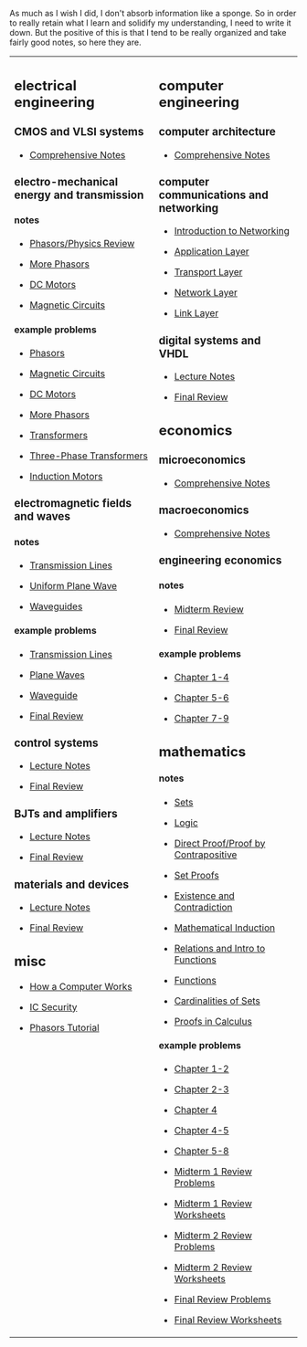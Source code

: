 <p>
As much as I wish I did, I don't absorb information like a sponge. So in order to really retain what I learn
and solidify my understanding, I need to write it down. But the positive of this is that I tend to be really
organized and take fairly good notes, so here they are.
</p>
<table>
<tr>
<td valign="top">
<h2 id="electricalengineering">electrical engineering</h2>
<h3 id="cmosandvlsisystems">CMOS and VLSI systems</h3>
<ul>
<li><a href="https://github.com/crclayton/notes/blob/master/VLSI Systems/ELEC 402 Notes.pdf">Comprehensive Notes</a>  </li>
</ul>
<h3 id="electromechanicalenergyandtransmission">electro-mechanical energy and transmission</h3>
<h4 id="notes-1">notes</h4>
<ul>
<li>
<p><a href="https://github.com/crclayton/notes/blob/master/Electro-Mechanical Energy and Transmission/Notes - Phasors and Physics Review.pdf">Phasors/Physics Review</a> </p>
</li>
<li>
<p><a href="https://github.com/crclayton/notes/blob/master/Electro-Mechanical Energy and Transmission/Notes - Phasors 2.pdf">More Phasors</a> </p>
</li>
<li>
<p><a href="https://github.com/crclayton/notes/blob/master/Electro-Mechanical Energy and Transmission/Notes - DC Motors.pdf">DC Motors</a> </p>
</li>
<li>
<p><a href="https://github.com/crclayton/notes/blob/master/Electro-Mechanical Energy and Transmission/Notes - Magnetic Circuits.pdf">Magnetic Circuits</a> </p>
</li>
</ul>
<h4 id="exampleproblems">example problems</h4>
<ul>
<li>
<p><a href="https://github.com/crclayton/notes/blob/master/Electro-Mechanical Energy and Transmission/Assignment 1 - Phasors.pdf">Phasors</a> </p>
</li>
<li>
<p><a href="https://github.com/crclayton/notes/blob/master/Electro-Mechanical Energy and Transmission/Assignment 2 - Magnetic Circuits.pdf">Magnetic Circuits</a> </p>
</li>
<li>
<p><a href="https://github.com/crclayton/notes/blob/master/Electro-Mechanical Energy and Transmission/Assignment 3 - DC Motors.pdf">DC Motors</a> </p>
</li>
<li>
<p><a href="https://github.com/crclayton/notes/blob/master/Electro-Mechanical Energy and Transmission/Assignment 4 - Phasors 2.pdf">More Phasors</a> </p>
</li>
<li>
<p><a href="https://github.com/crclayton/notes/blob/master/Electro-Mechanical Energy and Transmission/Assignment 5 - Transformers.pdf">Transformers</a> </p>
</li>
<li>
<p><a href="https://github.com/crclayton/notes/blob/master/Electro-Mechanical Energy and Transmission/Assignment 6 - Three Phase Transformers.pdf">Three-Phase Transformers</a> </p>
</li>
<li>
<p><a href="https://github.com/crclayton/notes/blob/master/Electro-Mechanical Energy and Transmission/Assignment 7 - Induction Motors.pdf">Induction Motors</a> </p>
</li>
</ul>
<h3 id="electromagneticfieldsandwaves">electromagnetic fields and waves</h3>
<h4 id="notes-2">notes</h4>
<ul>
<li>
<p><a href="https://github.com/crclayton/notes/blob/master/Electromagnetic Fields and Waves/Notes - Transmission Lines.pdf">Transmission Lines</a> </p>
</li>
<li>
<p><a href="https://github.com/crclayton/notes/blob/master/Electromagnetic Fields and Waves/Notes - Uniform Plane Wave.pdf">Uniform Plane Wave</a> </p>
</li>
<li>
<p><a href="https://github.com/crclayton/notes/blob/master/Electromagnetic Fields and Waves/Notes - Waveguides.pdf">Waveguides</a> </p>
</li>
</ul>
<h4 id="exampleproblems-1">example problems</h4>
<ul>
<li>
<p><a href="https://github.com/crclayton/notes/blob/master/Electromagnetic Fields and Waves/Assignment 1 - Transmission Lines.pdf">Transmission Lines</a> </p>
</li>
<li>
<p><a href="https://github.com/crclayton/notes/blob/master/Electromagnetic Fields and Waves/Assignment 2 - Plane Waves.pdf">Plane Waves</a> </p>
</li>
<li>
<p><a href="https://github.com/crclayton/notes/blob/master/Electromagnetic Fields and Waves/Assignment 3 - Waveguides.pdf">Waveguide</a> </p>
</li>
<li>
<p><a href="https://github.com/crclayton/notes/blob/master/Electromagnetic Fields and Waves/Final Review - Sample Questions.pdf">Final Review</a> </p>
</li>
</ul>
<h3 id="controlsystems">control systems</h3>
<ul>
<li>
<p><a href="https://github.com/crclayton/notes/blob/master/Control Systems/EECE 360 - controls - lecture notes.pdf">Lecture Notes</a> </p>
</li>
<li>
<p><a href="https://github.com/crclayton/notes/blob/master/Control Systems/EECE 360 - controls - final review.pdf">Final Review</a> </p>
</li>
</ul>
<h3 id="bjtsandamplifiers">BJTs and amplifiers</h3>
<ul>
<li>
<p><a href="https://github.com/crclayton/notes/blob/master/BJTs/EECE 356 - circuits - lecture notes.pdf">Lecture Notes</a> </p>
</li>
<li>
<p><a href="https://github.com/crclayton/notes/blob/master/BJTs/EECE 356 - circuits - final review.pdf">Final Review</a> </p>
</li>
</ul>
<h3 id="materialsanddevices">materials and devices</h3>
<ul>
<li>
<p>
<a href="https://github.com/crclayton/notes/blob/master/Materials and Devices/EECE 352 - materials - lecture notes.pdf">Lecture Notes</a>
</p>
</li>
<li>
<p>
<a href="https://github.com/crclayton/notes/blob/master/Materials and Devices/EECE 352 - materials - final review.pdf">Final Review</a>
</p>
</li>
</ul>
<h2 id="misc">misc</h2>
<ul>
<li>
<p><a href="https://github.com/crclayton/notes/blob/master/How a Computer Works/How a Computer Works.pdf">How a Computer Works</a> </p>
</li>
<li>
<p><a href="https://github.com/crclayton/notes/blob/master/IC Security/IC Security.pdf">IC Security</a> </p>
</li>
<li>
<p><a href="https://github.com/crclayton/notes/blob/master/Phasors/Tutorial.pdf">Phasors Tutorial</a> </p>
</li>
</ul>
</td>
<td valign="top">
<h2 id="computerengineering">computer engineering</h2>
<h3 id="computerarchitecture">computer architecture</h3>
<ul>
<li><a href="https://github.com/crclayton/notes/blob/master/Computer Architecture/CPEN 411 Notes.pdf">Comprehensive Notes</a> </li>
</ul>
<h3 id="computercommunicationsandnetworking">computer communications and networking</h3>
<ul>
<li>
<p><a href="https://github.com/crclayton/notes/blob/master/Computer Communications and Networks/Chapter 1 - Introduction to Computer Networking.pdf">Introduction to Networking</a> </p>
</li>
<li>
<p><a href="https://github.com/crclayton/notes/blob/master/Computer Communications and Networks/Chapter 2 - Application Layer.pdf">Application Layer</a> </p>
</li>
<li>
<p><a href="https://github.com/crclayton/notes/blob/master/Computer Communications and Networks/Chapter 3 - Transport Layer.pdf">Transport Layer</a> </p>
</li>
<li>
<p><a href="https://github.com/crclayton/notes/blob/master/Computer Communications and Networks/Chapter 4 - Network Layer.pdf">Network Layer</a> </p>
</li>
<li>
<p><a href="https://github.com/crclayton/notes/blob/master/Computer Communications and Networks/Chapter 5 - Link Layer.pdf">Link Layer</a> </p>
</li>
</ul>
<h3 id="digitalsystemsandvhdl">digital systems and VHDL</h3>
<ul>
<li>
<p><a href="https://github.com/crclayton/notes/blob/master/Digital Systems Design/EECE 353 - systems - lecture notes.pdf">Lecture Notes</a> </p>
</li>
<li>
<p><a href="https://github.com/crclayton/notes/blob/master/Digital Systems Design/EECE 353 - systems - final review.pdf">Final Review</a> </p>
</li>
</ul>
<h2 id="economics">economics</h2>
<h3 id="microeconomics">microeconomics</h3>
<ul>
<li><a href="https://github.com/crclayton/notes/blob/master/Microeconomics/ECON 101 Notes.pdf">Comprehensive Notes</a> </li>
</ul>
<h3 id="macroeconomics">macroeconomics</h3>
<ul>
<li><a href="https://github.com/crclayton/notes/blob/master/Macroeconomics/ECON 102 Macroeconomics Notes.pdf">Comprehensive Notes</a> </li>
</ul>
<h3 id="engineeringeconomics">engineering economics</h3>
<h4 id="notes-3">notes</h4>
<ul>
<li>
<p><a href="https://github.com/crclayton/notes/blob/master/Engineering Economics/Midterm Review.pdf">Midterm Review</a> </p>
</li>
<li>
<p><a href="https://github.com/crclayton/notes/blob/master/Engineering Economics/Final Review.pdf">Final Review</a> </p>
</li>
</ul>
<h4 id="exampleproblems-2">example problems</h4>
<ul>
<li>
<p><a href="https://github.com/crclayton/notes/blob/master/Engineering Economics/Assignment 1 (Ch. 1-4) .pdf">Chapter 1-4</a> </p>
</li>
<li>
<p><a href="https://github.com/crclayton/notes/blob/master/Engineering Economics/Assignment 2 (Ch. 5-6) .pdf">Chapter 5-6</a> </p>
</li>
<li>
<p><a href="https://github.com/crclayton/notes/blob/master/Engineering Economics/Assignment 3 (Ch. 7-9) .pdf">Chapter 7-9</a> </p>
</li>
</ul>
<h2 id="mathematics">mathematics</h2>
<h4 id="notes-4">notes</h4>
<ul>
<li>
<p><a href="https://github.com/crclayton/notes/blob/master/Mathematical Proofs/Ch. 1 Sets.pdf">Sets</a> </p>
</li>
<li>
<p><a href="https://github.com/crclayton/notes/blob/master/Mathematical Proofs/Ch. 2 Logic.pdf">Logic</a> </p>
</li>
<li>
<p><a href="https://github.com/crclayton/notes/blob/master/Mathematical Proofs/Ch. 3 Direct Proof and Proof by Contrapositive.pdf">Direct Proof/Proof by Contrapositive</a> </p>
</li>
<li>
<p><a href="https://github.com/crclayton/notes/blob/master/Mathematical Proofs/Ch. 4 Set Proofs.pdf">Set Proofs</a> </p>
</li>
<li>
<p><a href="https://github.com/crclayton/notes/blob/master/Mathematical Proofs/Ch. 5 Existence and Contradiction.pdf">Existence and Contradiction</a> </p>
</li>
<li>
<p><a href="https://github.com/crclayton/notes/blob/master/Mathematical Proofs/Ch. 6 Mathematical Induction.pdf">Mathematical Induction</a> </p>
</li>
<li>
<p><a href="https://github.com/crclayton/notes/blob/master/Mathematical Proofs/Ch. 8-9 Relations and Functions.pdf">Relations and Intro to Functions</a> </p>
</li>
<li>
<p><a href="https://github.com/crclayton/notes/blob/master/Mathematical Proofs/Ch. 9 Functions.pdf">Functions</a> </p>
</li>
<li>
<p><a href="https://github.com/crclayton/notes/blob/master/Mathematical Proofs/Ch. 10 Cardinalities of Sets.pdf">Cardinalities of Sets</a> </p>
</li>
<li>
<p><a href="https://github.com/crclayton/notes/blob/master/Mathematical Proofs/Ch. 12 Proofs in Calculus.pdf">Proofs in Calculus</a> </p>
</li>
</ul>
<h4 id="exampleproblems-3">example problems</h4>
<ul>
<li>
<p><a href="https://github.com/crclayton/notes/blob/master/Mathematical Proofs/Assignment 1 (Ch. 1-2) .pdf">Chapter 1-2</a> </p>
</li>
<li>
<p><a href="https://github.com/crclayton/notes/blob/master/Mathematical Proofs/Assignment 2 (Ch. 2-3) .pdf">Chapter 2-3</a> </p>
</li>
<li>
<p><a href="https://github.com/crclayton/notes/blob/master/Mathematical Proofs/Assignment 3 (Ch. 4) .pdf">Chapter 4</a> </p>
</li>
<li>
<p><a href="https://github.com/crclayton/notes/blob/master/Mathematical Proofs/Assignment 5 (Ch. 4-5) .pdf">Chapter 4-5</a> </p>
</li>
<li>
<p><a href="https://github.com/crclayton/notes/blob/master/Mathematical Proofs/Assignment 6 (Ch. 5-8) .pdf">Chapter 5-8</a> </p>
</li>
<li>
<p><a href="https://github.com/crclayton/notes/blob/master/Mathematical Proofs/Midterm 1 Review Problems.pdf">Midterm 1 Review Problems</a> </p>
</li>
<li>
<p><a href="https://github.com/crclayton/notes/blob/master/Mathematical Proofs/Midterm 1 Review Worksheets.pdf">Midterm 1 Review Worksheets</a> </p>
</li>
<li>
<p><a href="https://github.com/crclayton/notes/blob/master/Mathematical Proofs/Midterm 2 Review Problems.pdf">Midterm 2 Review Problems</a> </p>
</li>
<li>
<p><a href="https://github.com/crclayton/notes/blob/master/Mathematical Proofs/Midterm 2 Review Worksheets.pdf">Midterm 2 Review Worksheets</a> </p>
</li>
<li>
<p><a href="https://github.com/crclayton/notes/blob/master/Mathematical Proofs/Final Review Problems.pdf">Final Review Problems</a> </p>
</li>
<li>
<p><a href="https://github.com/crclayton/notes/blob/master/Mathematical Proofs/Final Worksheet Problems.pdf">Final Review Worksheets</a> </p>
</li>
</ul>
</td>
</tr>
</table>
